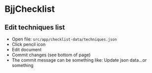 # BjjChecklist

## Edit techniques list
* Open file: `src/app/checklist-data/techniques.json`
* Click pencil icon
* Edit document
* Commit changes (see bottom of page)
* The commit message can be something like: Update json data...or something